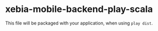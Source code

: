 xebia-mobile-backend-play-scala
===============================

This file will be packaged with your application, when using `play dist`.


